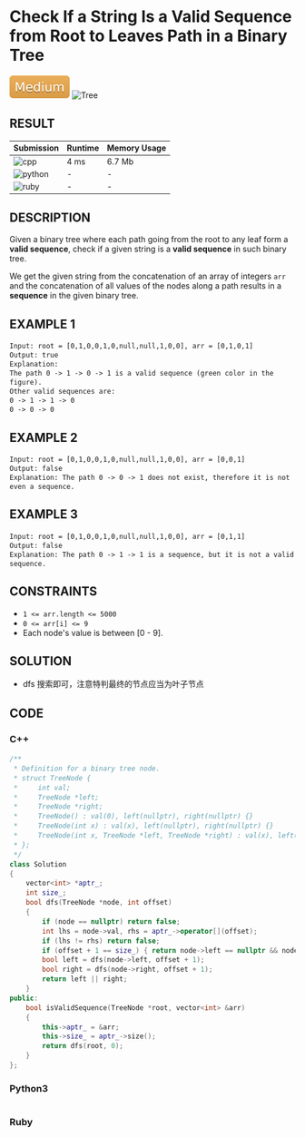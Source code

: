 # Check If a String Is a Valid Sequence from Root to Leaves Path in a Binary Tree

![Medium](../../materials/-Medium-f0ad4e.svg) ![Tree](../../materials/树-Tree-007ec6.svg)

## RESULT

| Submission                                                         | Runtime | Memory Usage |
| ------------------------------------------------------------------ | ------- | ------------ |
| ![cpp](https://img.shields.io/badge/leetcode1430-cpp-f34b7d.svg)   | 4 ms    | 6.7 Mb       |
| ![python](https://img.shields.io/badge/leetcode1430-py-3572A5.svg) | -       | -            |
| ![ruby](https://img.shields.io/badge/leetcode1430-rb-701516.svg)   | -       | -            |

## DESCRIPTION

Given a binary tree where each path going from the root to any leaf form a **valid sequence**, check if a given string is a **valid sequence** in such binary tree. 

We get the given string from the concatenation of an array of integers `arr` and the concatenation of all values of the nodes along a path results in a **sequence** in the given binary tree.

## EXAMPLE 1

```plain
Input: root = [0,1,0,0,1,0,null,null,1,0,0], arr = [0,1,0,1]
Output: true
Explanation: 
The path 0 -> 1 -> 0 -> 1 is a valid sequence (green color in the figure). 
Other valid sequences are: 
0 -> 1 -> 1 -> 0 
0 -> 0 -> 0
```

## EXAMPLE 2

```plain
Input: root = [0,1,0,0,1,0,null,null,1,0,0], arr = [0,0,1]
Output: false 
Explanation: The path 0 -> 0 -> 1 does not exist, therefore it is not even a sequence.
```

## EXAMPLE 3

```plain
Input: root = [0,1,0,0,1,0,null,null,1,0,0], arr = [0,1,1]
Output: false
Explanation: The path 0 -> 1 -> 1 is a sequence, but it is not a valid sequence.
```

## CONSTRAINTS

* `1 <= arr.length <= 5000`
* `0 <= arr[i] <= 9`
* Each node's value is between [0 - 9].

## SOLUTION

* dfs 搜索即可，注意特判最终的节点应当为叶子节点

## CODE

### C++

```cpp
/**
 * Definition for a binary tree node.
 * struct TreeNode {
 *     int val;
 *     TreeNode *left;
 *     TreeNode *right;
 *     TreeNode() : val(0), left(nullptr), right(nullptr) {}
 *     TreeNode(int x) : val(x), left(nullptr), right(nullptr) {}
 *     TreeNode(int x, TreeNode *left, TreeNode *right) : val(x), left(left), right(right) {}
 * };
 */
class Solution
{
    vector<int> *aptr_;
    int size_;
    bool dfs(TreeNode *node, int offset)
    {
        if (node == nullptr) return false;
        int lhs = node->val, rhs = aptr_->operator[](offset);
        if (lhs != rhs) return false;
        if (offset + 1 == size_) { return node->left == nullptr && node->right == nullptr; }
        bool left = dfs(node->left, offset + 1);
        bool right = dfs(node->right, offset + 1);
        return left || right;
    }
public:
    bool isValidSequence(TreeNode *root, vector<int> &arr)
    {
        this->aptr_ = &arr;
        this->size_ = aptr_->size();
        return dfs(root, 0);
    }
};
```

### Python3

```python
```

### Ruby

```ruby
```